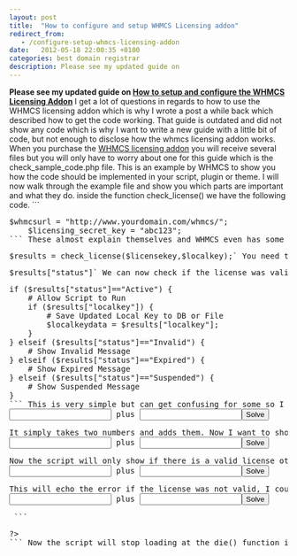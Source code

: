 ```yaml
---
layout: post
title:  "How to configure and setup WHMCS Licensing addon"
redirect_from:
   - /configure-setup-whmcs-licensing-addon
date:   2012-05-18 22:00:35 +0100
categories: best domain registrar
description: Please see my updated guide on
---
```


**Please see my updated guide on [How to setup and configure the WHMCS Licensing Addon](http://markustenghamn.com/how-to-configure-and-setup-whmcs-licensing-addon-review-how-to "How to configure and setup WHMCS Licensing Addon [Review] [How to]")** I get a lot of questions in regards to how to use the WHMCS licensing addon which is why I wrote a post a while back which described how to get the code working. That guide is outdated and did not show any code which is why I want to write a new guide with a little bit of code, but not enough to disclose how the whmcs licensing addon works. When you purchase the [WHMCS licensing addon](http://anve.to/i5irP "WHMCS licensing addon") you will receive several files but you will only have to worry about one for this guide which is the check\_sample\_code.php file. This is an example by WHMCS to show you how the code should be implemented in your script, plugin or theme. I will now walk through the example file and show you which parts are important and what they do. inside the function check\_license() we have the following code. ```
<pre lang="php">$whmcsurl = "http://www.yourdomain.com/whmcs/";
    $licensing_secret_key = "abc123";
``` These almost explain themselves and WHMCS even has some commenting to explain how to modify them. The first variable $whmcsurl should be equal to your whmcs installation and the other variable $licensing\_secret\_key is your secret key that you use when creating the product that you will be licensing. those are all the changes you should make to the check\_license() function. You could basically copy the check license function (all of it) and paste it into your script, plugin, or theme. The header file is always a good place to either have the code or include the file which contains the code for the function check\_license(). Check [php's include function](http://anve.to/iAOaM "php include function") for more information on how to do this. Now, let's go past the check\_license() function and move down to $licensekey, this is very important and should always be equal to the license you generate in WHMCS. This is the key used to check if a license is valid or not. Next is the local key ($localkey), don't worry about this, its a local key used for logging and you could change it up if you would like, but i wouldn't touch it. This line actually calls the function that will talk to your WHMCS and check if the license is valid or not. `<pre lang="php">$results = check_license($licensekey,$localkey);` You need to include this in your php file after the $licensekey and $localkey are defined. If you do not include this function then your script won't check if the license is valid. Now the results of the function check\_license() is stored in the variable $results as an array. The status of the license will be stored in this key. `<pre lang="php">$results["status"]` We can now check if the license was valid using the included else if statement WHMCS uses. ```
<pre lang="php">if ($results["status"]=="Active") {
    # Allow Script to Run
    if ($results["localkey"]) {
        # Save Updated Local Key to DB or File
        $localkeydata = $results["localkey"];
    }
} elseif ($results["status"]=="Invalid") {
    # Show Invalid Message
} elseif ($results["status"]=="Expired") {
    # Show Expired Message
} elseif ($results["status"]=="Suspended") {
    # Show Suspended Message
}
``` This is very simple but can get confusing for some so I will make a quick example of my own script which I want to use the license check on. So here is my script which I want to license. <form action="#" method="POST"><input name="add1" type="text"></input> plus <input name="add2" type="text"></input><input type="submit" value="Solve"></input></form>It simply takes two numbers and adds them. Now I want to show my script only if the license is valid, so I can add an if statement to make this check. I also need to include the check\_license() function which I added in a file called licensefunction.php. <form action="#" method="POST"><input name="add1" type="text"></input> plus <input name="add2" type="text"></input><input type="submit" value="Solve"></input></form>Now the script will only show if there is a valid license otherwise the page will be blank, but I want to show an error if the license is invalid so that the user doesn't get confused. <form action="#" method="POST"><input name="add1" type="text"></input> plus <input name="add2" type="text"></input><input type="submit" value="Solve"></input></form>This will echo the error if the license was not valid, I could of course add different errors for an invalid, suspended, or expired license but this will be ok for my script, the user will know something is wrong. For larger scripts I could terminate the loading of a page by simply adding a die() function at the top. <form action="#" method="POST"><input name="add1" type="text"></input> plus <input name="add2" type="text"></input><input type="submit" value="Solve"></input></form> ```
<pre lang="php">
?>
``` Now the script will stop loading at the die() function if the license is not active, so none of the code below the die statement will be presented. If the license is active the die function will never be called and the script will continue to run normally. To make your licensed script, plugin, or theme even more secure I would recommend using something like IonCube loader which WHMCS uses on their own encrypted files.